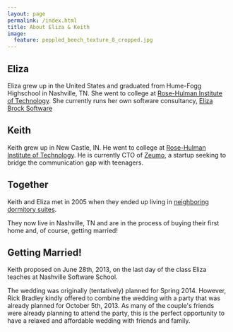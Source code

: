 ```yaml
---
layout: page
permalink: /index.html
title: About Eliza & Keith
image:
  feature: peppled_beech_texture_8_cropped.jpg
---
```


<div class="half">
<div class="section">
  <h2>Eliza</h2>
  <p>Eliza grew up in the United States and graduated from Hume-Fogg Highschool in Nashville, TN.  She went to college at <a href="http://www.rose-hulman.edu/">Rose-Hulman Institute of Technology</a>.  She currently runs her own software consultancy, <a href="http://elizabrocksoftware.com">Eliza Brock Software</a></p>
</div>

<div class="section">
  <h2>Keith</h2>
  <p>Keith grew up in New Castle, IN.  He went to college at <a href="http://www.rose-hulman.edu/">Rose-Hulman Institute of Technology</a>.  He is currently CTO of <a href="http://zeumo.com">Zeumo</a>, a startup seeking to bridge the communication gap with teenagers.</p>
</div>
</div>

## Together

Keith and Eliza met in 2005 when they ended up living in <a href="http://www.rose-hulman.edu/about/facilities/student-life-housing/percopo-hall.aspx">neighboring dormitory suites</a>.

They now live in Nashville, TN and are in the process of buying their first home and, of course, getting married!

## Getting Married!

Keith proposed on June 28th, 2013, on the last day of the class Eliza teaches at Nashville Software School.

The wedding was originally (tentatively) planned for Spring 2014.  However, Rick Bradley kindly offered to combine the wedding with a party that was already planned for October 5th, 2013.  As many of the couple's friends were already planning to attend the party, this is the perfect opportunity to have a relaxed and affordable wedding with friends and family.
